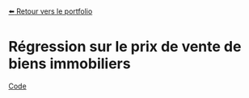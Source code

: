 [:arrow_left: Retour vers le portfolio](https://github.com/ThibaultLanthiez/Portfolio)

# Régression sur le prix de vente de biens immobiliers

[Code](https://github.com/ThibaultLanthiez/Regression-prix-vente-biens-immobiliers/blob/main/Projet_2_R%C3%A9gression_SalePrice.ipynb)
